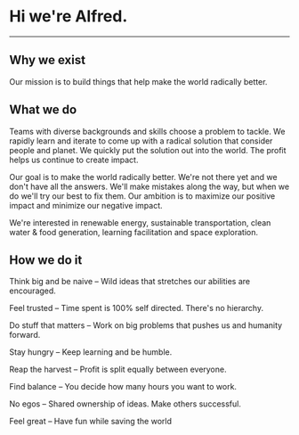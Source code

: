 # Hi we're Alfred.

---

## Why we exist 
Our mission is to build things that help make the world radically better.  


## What we do
Teams with diverse backgrounds and skills choose a problem to tackle. We rapidly learn and iterate to come up with a radical solution that consider people and planet. We quickly put the solution out into the world. The profit helps us continue to create impact.

Our goal is to make the world radically better. We're not there yet and we don't have all the answers. We'll make mistakes along the way, but when we do we'll try our best to fix them. Our ambition is to maximize our positive impact and minimize our negative impact. 

We're interested in renewable energy, sustainable transportation, clean water & food generation, learning facilitation and space exploration. 



## How we do it

Think big and be naive – 
Wild ideas that stretches our abilities are encouraged.

Feel trusted – 
Time spent is 100% self directed. There's no hierarchy.

Do stuff that matters – 
Work on big problems that pushes us and humanity forward.

Stay hungry – 
Keep learning and be humble.

Reap the harvest – 
Profit is split equally between everyone.

Find balance – 
You decide how many hours you want to work.

No egos – 
Shared ownership of ideas. Make others successful.

Feel great – 
Have fun while saving the world
